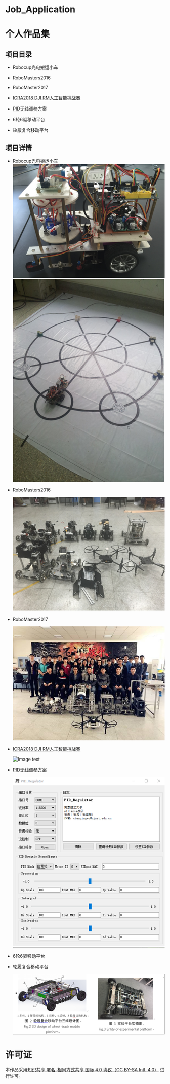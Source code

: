 # Job_Application

# 个人作品集
## 项目目录
* Robocup光电搬运小车

* RoboMasters2016

* RoboMaster2017

* [ICRA2018 DJI RM人工智能挑战赛](https://github.com/jackychen227/ICRA2018_DJI_RM_AI_Challenge_NJUST)

* [PID无线调参方案](https://github.com/jackychen227/PID_Regulator)

* 6轮6驱移动平台

* 轮履复合移动平台
## 项目详情
* Robocup光电搬运小车
	![Image text](https://github.com/jackychen227/Job_Application/blob/master/images/%E6%90%AC%E8%BF%90%E5%B0%8F%E8%BD%A6-2.png)
  ![Image text](https://github.com/jackychen227/Job_Application/blob/master/images/%E6%90%AC%E8%BF%90%E5%B0%8F%E8%BD%A61.png)

* RoboMasters2016

  ![Image text](https://github.com/jackychen227/Job_Application/blob/master/images/RM2016-1.png)

* RoboMaster2017

  ![Image text](https://github.com/jackychen227/Job_Application/blob/master/images/RM2017-1.png)

* [ICRA2018 DJI RM人工智能挑战赛](https://github.com/jackychen227/ICRA2018_DJI_RM_AI_Challenge_NJUST)

  ![Image text](https://github.com/jackychen227/ICRA2018_DJI_RM_AI_Challenge_NJUST/blob/master/docs/images/simulation_environments_2.png)


* [PID无线调参方案](https://github.com/jackychen227/PID_Regulator)

  ![Image text](https://github.com/jackychen227/Job_Application/blob/master/images/PID_Regulator-1.png)

* 6轮6驱移动平台

* 轮履复合移动平台

  ![Image text](https://github.com/jackychen227/Job_Application/blob/master/images/%E8%BD%AE%E5%B1%A5%E5%A4%8D%E5%90%88%E7%A7%BB%E5%8A%A8%E5%B9%B3%E5%8F%B0-3.png)

# 许可证

本作品采用[知识共享 署名-相同方式共享 国际 4.0 协议（CC BY-SA Intl. 4.0）](http://creativecommons.org/licenses/by-sa/4.0/) 进行许可。




